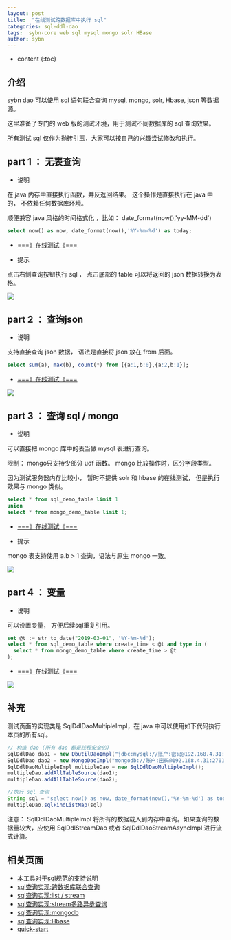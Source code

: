 ```yaml
---
layout: post
title:  "在线测试跨数据库中执行 sql"
categories: sql-ddl-dao
tags:  sybn-core web sql mysql mongo solr HBase
author: sybn
---
```


* content
{:toc}

## 介绍

sybn dao 可以使用 sql 语句联合查询 mysql, mongo, solr, Hbase, json 等数据源。

这里准备了专门的 web 版的测试环境，用于测试不同数据库的 sql 查询效果。

所有测试 sql 仅作为抛砖引玉，大家可以按自己的兴趣尝试修改和执行。







## part 1 ： 无表查询

* 说明

在 java 内存中直接执行函数，并反返回结果。 这个操作是直接执行在 java 中的， 不依赖任何数据库环境。

顺便兼容 java 风格的时间格式化 ，比如： date_format(now(),'yy-MM-dd')

```sql
select now() as now, date_format(now(),'%Y-%m-%d') as today;
```

- [===》在线测试《===](http://java.linpengfei.cn:8081/dw-api-sql/sql_frame.html?sql=select%20now()%20as%20now%2C%20date_format(now()%2C%27%25Y-%25m-%25d%27)%20as%20today%3B)


* 提示

点击右侧查询按钮执行 sql ， 点击底部的 table 可以将返回的 json 数据转换为表格。

![]({{site.baseurl}}/images/api_sql_table.png)


## part 2 ： 查询json

* 说明

支持直接查询 json 数据， 语法是直接将 json 放在 from 后面。 

```sql
select sum(a), max(b), count(*) from [{a:1,b:0},{a:2,b:1}];
```

- [===》在线测试《===](http://java.linpengfei.cn:8081/dw-api-sql/sql_frame.html?sql=select%20sum(a)%2C%20max(b)%2C%20count(*)%20from%20%5B%7Ba%3A1%2Cb%3A0%7D%2C%7Ba%3A2%2Cb%3A1%7D%5D%3B)


![]({{site.baseurl}}/images/api_sql_table_2.png)

## part 3 ： 查询 sql / mongo

* 说明

可以直接把 mongo 库中的表当做 mysql 表进行查询。

限制： mongo只支持少部分 udf 函数。 mongo 比较操作时，区分字段类型。

因为测试服务器内存比较小， 暂时不提供 solr 和 hbase 的在线测试， 但是执行效果与 mongo 类似。

```sql
select * from sql_demo_table limit 1
union
select * from mongo_demo_table limit 1;
```

- [===》在线测试《===](http://java.linpengfei.cn:8081/dw-api-sql/sql_frame.html?sql=select%20*%20from%20sql_demo_table%20limit%201%20%0D%0Aunion%20%0D%0Aselect%20*%20from%20mongo_demo_table%20limit%201%3B)


* 提示

mongo 表支持使用 a.b > 1 查询，语法与原生 mongo 一致。 

![]({{site.baseurl}}/images/api_sql_table_3.png)

## part 4 ： 变量

* 说明

可以设置变量， 方便后续sql重复引用。

```sql
set @t := str_to_date("2019-03-01", '%Y-%m-%d');
select * from sql_demo_table where create_time < @t and type in (
  select * from mongo_demo_table where create_time > @t
);
```

- [===》在线测试《===](http://java.linpengfei.cn:8081/dw-api-sql/sql_frame.html?sql=set%20%40t%20%3A%3D%20str_to_date("2019-03-01"%2C%20%27%25Y-%25m-%25d%27)%3B%0D%0Aselect%20*%20from%20sql_demo_table%20where%20create_time%20<%20%40t%20and%20type%20in%20(%0D%0A%20%20select%20type%20from%20mongo_demo_table%20where%20create_time%20>%20%40t%0D%0A))

![]({{site.baseurl}}/images/api_sql_table_4.png)

## 补充

测试页面的实现类是 SqlDdlDaoMultipleImpl，在 java 中可以使用如下代码执行本页的所有sql。

```java
// 构造 dao (所有 dao 都是线程安全的)
SqlDdlDao dao1 = new DbutilDaoImpl("jdbc:mysql://账户:密码@192.168.4.31:3306,192.168.4.32:3306/test"); // sql
SqlDdlDao dao2 = new MongoDaoImpl("mongodb://账户:密码@192.168.4.31:27017,192.168.4.32:27017/test"); // mongo
SqlDdlDaoMultipleImpl multipleDao = new SqlDdlDaoMultipleImpl();
multipleDao.addAllTableSource(dao1);
multipleDao.addAllTableSource(dao2);

//执行 sql 查询
String sql = "select now() as now, date_format(now(),'%Y-%m-%d') as today";
multipleDao.sqlFindListMap(sql)
```

注意： SqlDdlDaoMultipleImpl 将所有的数据载入到内存中查询。如果查询的数据量较大，应使用 SqlDdlStreamDao 或者 SqlDdlDaoStreamAsyncImpl 进行流式计算。

## 相关页面
- [本工具对于sql规范的支持说明]({{site.baseurl}}/2019/06/06/sql-standard/)
- [sql查询实现:跨数据库联合查询]({{site.baseurl}}/2018/12/20/sybn-dao-multiple-impl/)
- [sql查询实现:list / stream]({{site.baseurl}}/2018/09/13/datas-sql-ddl-engine/)
- [sql查询实现:stream多路异步查询]({{site.baseurl}}/2018/10/15/sql_ddl_dao_stream_async_impl/)
- [sql查询实现:mongodb]({{site.baseurl}}/2018/09/17/mongo-dao-by-sql/)
- [sql查询实现:Hbase]({{site.baseurl}}/2019/05/16/hbase-dao/)
- [quick-start]({{site.baseurl}}/2019/07/25/quick-start/)